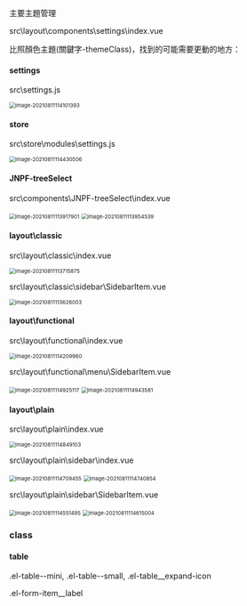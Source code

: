主要主題管理

src\layout\components\settings\index.vue



比照顏色主題(關鍵字-themeClass)，找到的可能需要更動的地方：

#### settings

src\settings.js

<img src="https://raw.githubusercontent.com/cynthia204z/mybed1/master/img/image-20210811114101393.png" alt="image-20210811114101393" style="zoom:67%;" />



#### store

src\store\modules\settings.js

<img src="https://raw.githubusercontent.com/cynthia204z/mybed1/master/img/image-20210811114430506.png" alt="image-20210811114430506" style="zoom:67%;" />



#### JNPF-treeSelect

src\components\JNPF-treeSelect\index.vue

<img src="https://raw.githubusercontent.com/cynthia204z/mybed1/master/img/image-20210811113917901.png" alt="image-20210811113917901" style="zoom:67%;" />

<img src="https://raw.githubusercontent.com/cynthia204z/mybed1/master/img/image-20210811113954539.png" alt="image-20210811113954539" style="zoom:67%;" />



#### layout\classic

src\layout\classic\index.vue

<img src="https://raw.githubusercontent.com/cynthia204z/mybed1/master/img/image-20210811113715875.png" alt="image-20210811113715875" style="zoom: 67%;" />

src\layout\classic\sidebar\SidebarItem.vue

<img src="https://raw.githubusercontent.com/cynthia204z/mybed1/master/img/image-20210811113626003.png" alt="image-20210811113626003" style="zoom:67%;" />



#### layout\functional

src\layout\functional\index.vue

<img src="https://raw.githubusercontent.com/cynthia204z/mybed1/master/img/image-20210811114209960.png" alt="image-20210811114209960" style="zoom:67%;" />

src\layout\functional\menu\SidebarItem.vue

<img src="https://raw.githubusercontent.com/cynthia204z/mybed1/master/img/image-20210811114925117.png" alt="image-20210811114925117" style="zoom:67%;" />

<img src="https://raw.githubusercontent.com/cynthia204z/mybed1/master/img/image-20210811114943581.png" alt="image-20210811114943581" style="zoom:67%;" />



#### layout\plain

src\layout\plain\index.vue

<img src="https://raw.githubusercontent.com/cynthia204z/mybed1/master/img/image-20210811114849103.png" alt="image-20210811114849103" style="zoom:67%;" />

src\layout\plain\sidebar\index.vue

<img src="https://raw.githubusercontent.com/cynthia204z/mybed1/master/img/image-20210811114709455.png" alt="image-20210811114709455" style="zoom:67%;" />

<img src="https://raw.githubusercontent.com/cynthia204z/mybed1/master/img/image-20210811114740854.png" alt="image-20210811114740854" style="zoom:67%;" />

src\layout\plain\sidebar\SidebarItem.vue

<img src="https://raw.githubusercontent.com/cynthia204z/mybed1/master/img/image-20210811114551495.png" alt="image-20210811114551495" style="zoom:67%;" />

<img src="https://raw.githubusercontent.com/cynthia204z/mybed1/master/img/image-20210811114615004.png" alt="image-20210811114615004" style="zoom:67%;" />





### class

#### table

.el-table--mini, .el-table--small, .el-table__expand-icon

.el-form-item__label
